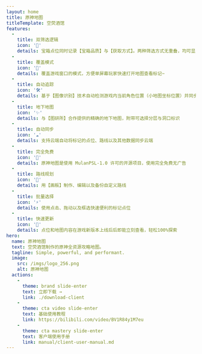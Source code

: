 ```yaml
---
layout: home
title: 原神地图
titleTemplate: 空荧酒馆
features:
  - 
    title: 双筛选逻辑
    icon: '🦾'
    details: 宝箱点位同时记录【宝箱品质】与【获取方式】。两种筛选方式无重叠，均可显示指定地区所有【宝箱、宝箱相关】点位
  - 
    title: 覆盖模式
    icon: '🎪'
    details: 覆盖游戏窗口的模式，方便单屏幕玩家快速打开地图查看标记~
  - 
    title: 自动追踪
    icon: '🛠'
    details: 基于【图像识别】技术自动检测游戏内当前角色位置（小地图坐标位置）并同步显示到【地图客户端】上，就像游戏内地图一样
  - 
    title: 地下地图
    icon: '✨'
    details: 与【图研所】合作提供的精确的地下地图，附带可选择分层与洞口标识
  - 
    title: 自动同步
    icon: '☁️'
    details: 支持云端自动将标记的点位、路线以及其他数据同步云端
  - 
    title: 完全免费
    icon: '🎉'
    details: 原神地图是使用 MulanPSL-1.0 许可的开源项目，使用完全免费无广告
  - 
    title: 路线规划
    icon: '🚩'
    details: 用【画板】制作、编辑以及备份自定义路线
  - 
    title: 批量选择
    icon: '⚡'
    details: 使用点击、拖动以及框选快速便利的标记点位
  - 
    title: 快速更新
    icon: '🚀'
    details: 点位和地图内容在游戏新版本上线后后即能立刻查看，轻松100%探索
hero:
  name: 原神地图
  text: 空荧酒馆制作的原神全资源攻略地图。
  tagline: Simple, powerful, and performant.
  image:
    src: /imgs/logo_256.png
    alt: 原神地图
  actions:
    - 
      theme: brand slide-enter
      text: 立即下载 →
      link: ./download-client
    - 
      theme: cta video slide-enter
      text: 基础使用教程
      link: https://bilibili.com/video/BV1R84y1M7eu
    - 
      theme: cta mastery slide-enter
      text: 客户端使用手册
      link: manual/client-user-manual.md
---
```


<script setup>
import '../.vitepress/theme/styles/home-links.css'
</script>
